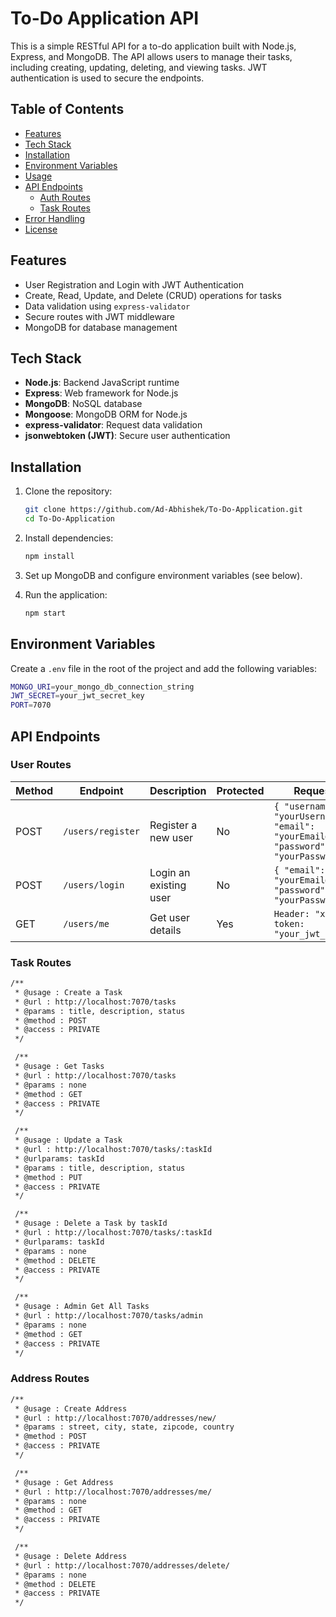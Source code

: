 # To-Do Application API

This is a simple RESTful API for a to-do application built with Node.js, Express, and MongoDB. The API allows users to manage their tasks, including creating, updating, deleting, and viewing tasks. JWT authentication is used to secure the endpoints.

## Table of Contents

- [Features](#features)
- [Tech Stack](#tech-stack)
- [Installation](#installation)
- [Environment Variables](#environment-variables)
- [Usage](#usage)
- [API Endpoints](#api-endpoints)
  - [Auth Routes](#auth-routes)
  - [Task Routes](#task-routes)
- [Error Handling](#error-handling)
- [License](#license)

## Features

- User Registration and Login with JWT Authentication
- Create, Read, Update, and Delete (CRUD) operations for tasks
- Data validation using `express-validator`
- Secure routes with JWT middleware
- MongoDB for database management

## Tech Stack

- **Node.js**: Backend JavaScript runtime
- **Express**: Web framework for Node.js
- **MongoDB**: NoSQL database
- **Mongoose**: MongoDB ORM for Node.js
- **express-validator**: Request data validation
- **jsonwebtoken (JWT)**: Secure user authentication

## Installation

1. Clone the repository:

   ```bash
   git clone https://github.com/Ad-Abhishek/To-Do-Application.git
   cd To-Do-Application
   ```

2. Install dependencies:

   ```bash
   npm install
   ```

3. Set up MongoDB and configure environment variables (see below).

4. Run the application:

   ```bash
   npm start
   ```

## Environment Variables

Create a `.env` file in the root of the project and add the following variables:

```bash
MONGO_URI=your_mongo_db_connection_string
JWT_SECRET=your_jwt_secret_key
PORT=7070
```

## API Endpoints

### User Routes

| Method | Endpoint          | Description            | Protected | Request Body                                                                                | Response                        |
| ------ | ----------------- | ---------------------- | --------- | ------------------------------------------------------------------------------------------- | ------------------------------- |
| POST   | `/users/register` | Register a new user    | No        | `{ "username": "yourUsername", "email": "yourEmail@mail.com", "password": "yourPassword" }` |
| POST   | `/users/login`    | Login an existing user | No        | `{ "email": "yourEmail@mail.com", "password": "yourPassword" }`                             | `{ "token": "your_jwt_token" }` |
| GET    | `/users/me`       | Get user details       | Yes       | `Header: "x-auth-token: "your_jwt_token"`                                                   |                                 |

### Task Routes

```bash
/**
 * @usage : Create a Task
 * @url : http://localhost:7070/tasks
 * @params : title, description, status
 * @method : POST
 * @access : PRIVATE
 */

 /**
 * @usage : Get Tasks
 * @url : http://localhost:7070/tasks
 * @params : none
 * @method : GET
 * @access : PRIVATE
 */

 /**
 * @usage : Update a Task
 * @url : http://localhost:7070/tasks/:taskId
 * @urlparams: taskId
 * @params : title, description, status
 * @method : PUT
 * @access : PRIVATE
 */

 /**
 * @usage : Delete a Task by taskId
 * @url : http://localhost:7070/tasks/:taskId
 * @urlparams: taskId
 * @params : none
 * @method : DELETE
 * @access : PRIVATE
 */

 /**
 * @usage : Admin Get All Tasks
 * @url : http://localhost:7070/tasks/admin
 * @params : none
 * @method : GET
 * @access : PRIVATE
 */
```

### Address Routes

```bash
/**
 * @usage : Create Address
 * @url : http://localhost:7070/addresses/new/
 * @params : street, city, state, zipcode, country
 * @method : POST
 * @access : PRIVATE
 */

 /**
 * @usage : Get Address
 * @url : http://localhost:7070/addresses/me/
 * @params : none
 * @method : GET
 * @access : PRIVATE
 */

 /**
 * @usage : Delete Address
 * @url : http://localhost:7070/addresses/delete/
 * @params : none
 * @method : DELETE
 * @access : PRIVATE
 */
```
